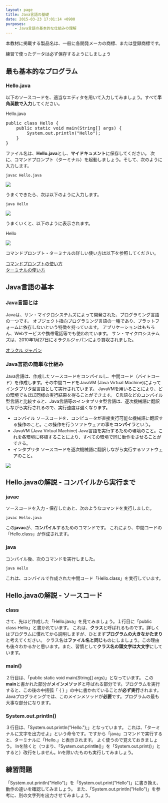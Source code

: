 ```yaml
---
layout: page
title: Java言語の基礎
date: 2015-03-23 17:01:14 +0900
purposes:
    - Java言語の基本的な仕組みの理解
---
```


本教材に掲載する製品名は、一般に各開発メーカの商標、または登録商標です。

練習で使ったデータは必ず保存するようにしましょう


最も基本的なプログラム
--------------

### Hello.java

以下のソースコードを、適当なエディタを用いて入力してみましょう。すべて**半角英数で入力**してください。

<div id="boxtitle">Hello.java</div>
<div id="box">
<pre id="text">
public class Hello {
	public static void main(String[] args) {
		System.out.println("Hello");
	}
}
</pre>
</div>

ファイル名は、**Hello.java**とし、**マイドキュメント**に保存してください。
次に、コマンドプロンプト（ターミナル）を起動しましょう。そして、次のように入力します。

~~~~
javac Hello.java
~~~~

![](hello01.png)

うまくできたら、次は以下のように入力します。

~~~~
java Hello
~~~~

![](hello02.png)

うまくいくと、以下のように表示されます。

Hello

![](hello03.png)

コマンドプロンプト・ターミナルの詳しい使い方は以下を参照してください。

<div id="ref"><a href="command.html" target="_blank">コマンドプロンプトの使い方</a></div>
<div id="ref"><a href="terminal.html" target="_blank">ターミナルの使い方</a></div>


Java言語の基本
------------------

### Java言語とは

Javaは、サン・マイクロシステムズによって開発された、プログラミング言語の一つです。
オブジェクト指向プログラミング言語の一種であり、プラットフォームに依存しないという特徴を持っています。
アプリケーションはもちろん、Webサービスや携帯電話等でも使われています。
サン・マイクロシステムズは、2010年1月27日にオラクルジャパンにより買収されました。

<div id="link"><a href="http://www.oracle.com/jp/index.html" target="_blank">オラクル ジャパン</a></div>

### Java言語の簡単な仕組み
Java言語は、作成したソースコードをコンパイルし、中間コード（バイトコード）を作成します。その中間コードをJavaVM (Java Virtual Machine)によってインタプリタ型言語として実行されています。
JavaVMを用いることにより、どの環境でもほぼ同様の実行結果を得ることができます。
C言語などのコンパイル型言語と比較すると、Java言語等のインタプリタ型言語は、逐次機械語に翻訳しながら実行されるので、実行速度は遅くなります。

* コンパイル
ソースコードを、コンピュータが直接実行可能な機械語に翻訳する操作のこと。この操作を行うソフトウェアの事を**コンパイラ**という。
* JavaVM (Java Virtual Machine)
Java言語を実行するための環境のこと。これを各環境に移植することにより、すべての環境で同じ動作をさせることができる。
* インタプリタ
ソースコードを逐次機械語に翻訳しながら実行するソフトウェアのこと。

![](java.png)


Hello.javaの解説 - コンパイルから実行まで
------------------

### javac
ソースコードを入力・保存したあと、次のようなコマンドを実行しました。

~~~~
javac Hello.java
~~~~

この**javac**が、**コンパイル**するためのコマンドです。
これにより、中間コードの「Hello.class」が作成されます。

### java

コンパイル後、次のコマンドを実行しました。

~~~~
java Hello
~~~~

これは、コンパイルで作成された中間コード「Hello.class」を実行しています。


Hello.javaの解説 - ソースコード
------------------
### class

さて、先ほど作成した「Hello.java」を見てみましょう。１行目に「public class Hello」と書かれています。
これは、**クラス**と呼ばれるものです。詳しくはプログラムに慣れてから説明しますが、ひとまず**プログラムの大きなかたまり**と考えてください。
クラス名は**ファイル名と同じ**ものにしましょう。この理由も後々わかるかと思います。また、習慣として**クラス名の頭文字は大文字**にしています。

### main()
２行目は、「public static void main(String[] args)」となっています。
この**main**と書かれた部分が**メインメソッド**と呼ばれる部分です。プログラムを実行すると、この後の中括弧「 { } 」の中に書かれていることが**必ず実行**されます。
Javaプログラミングでは、このメインメソッドが**必要**です。プログラムの最も大事な部分になります。

### System.out.println()
３行目は、「System.out.println("Hello.");」となっています。
これは、「ターミナルに文字を出力せよ」という命令です。ですから「java」コマンドで実行すると、ターミナルに「Hello.」と表示されます。
よく使うので覚えておきましょう。
lnを除くと（つまり、「System.out.print**In**()」を「System.out.print()」とすると）改行をしません。lnを除いたものも実行してみましょう。


練習問題
--------

「System.out.println("Hello")」を「System.out.print("Hello")」に書き換え、動作の違いを確認してみましょう。
また、「System.out.println("Hello")」を参考に、別の文字列を出力させてみましょう。

